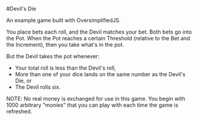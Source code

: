 ﻿#Devil's Die

An example game built with OversimplifiedJS.

You place bets each roll, and the Devil matches your bet. Both bets go into the Pot. When the Pot reaches a certain Threshold (relative to the Bet and the Increment), then you take what's in the pot.

But the Devil takes the pot whenever:

* Your total roll is less than the Devil's roll,
* More than one of your dice lands on the same number as the Devil's Die, or
* The Devil rolls six.

NOTE: No real money is exchanged for use in this game. You begin with 1000 arbitrary "monies" that you can play with each time the game is refreshed.